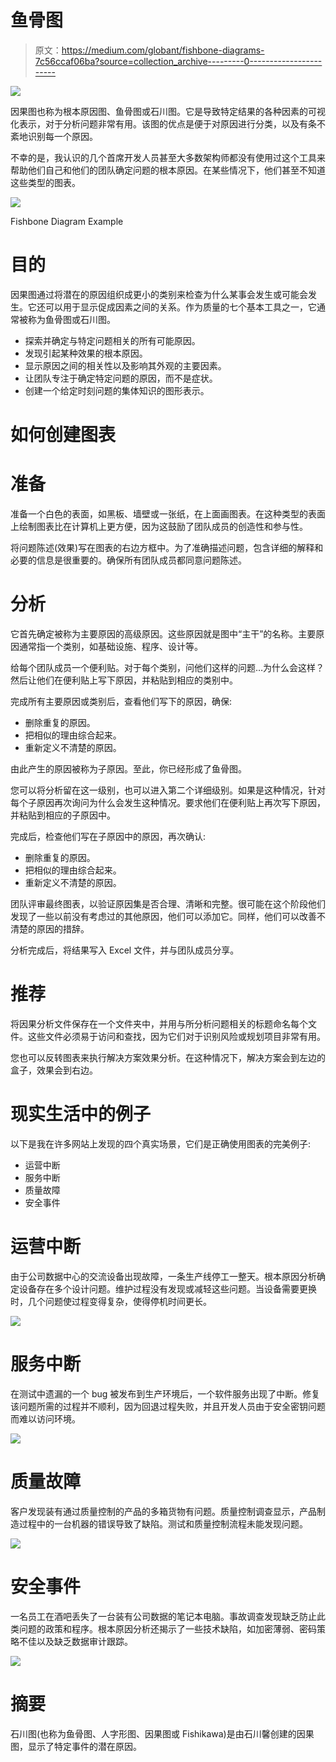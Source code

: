 # 鱼骨图

> 原文：<https://medium.com/globant/fishbone-diagrams-7c56ccaf06ba?source=collection_archive---------0----------------------->

![](img/335393711460f053f88321f830b97783.png)

因果图也称为根本原因图、鱼骨图或石川图。它是导致特定结果的各种因素的可视化表示，对于分析问题非常有用。该图的优点是便于对原因进行分类，以及有条不紊地识别每一个原因。

不幸的是，我认识的几个首席开发人员甚至大多数架构师都没有使用过这个工具来帮助他们自己和他们的团队确定问题的根本原因。在某些情况下，他们甚至不知道这些类型的图表。

![](img/7a0e6475fae82140ea50bc93da6ef936.png)

Fishbone Diagram Example

# 目的

因果图通过将潜在的原因组织成更小的类别来检查为什么某事会发生或可能会发生。它还可以用于显示促成因素之间的关系。作为质量的七个基本工具之一，它通常被称为鱼骨图或石川图。

*   探索并确定与特定问题相关的所有可能原因。
*   发现引起某种效果的根本原因。
*   显示原因之间的相关性以及影响其外观的主要因素。
*   让团队专注于确定特定问题的原因，而不是症状。
*   创建一个给定时刻问题的集体知识的图形表示。

# 如何创建图表

# 准备

准备一个白色的表面，如黑板、墙壁或一张纸，在上面画图表。在这种类型的表面上绘制图表比在计算机上更方便，因为这鼓励了团队成员的创造性和参与性。

将问题陈述(效果)写在图表的右边方框中。为了准确描述问题，包含详细的解释和必要的信息是很重要的。确保所有团队成员都同意问题陈述。

# 分析

它首先确定被称为主要原因的高级原因。这些原因就是图中“主干”的名称。主要原因通常指一个类别，如基础设施、程序、设计等。

给每个团队成员一个便利贴。对于每个类别，问他们这样的问题…为什么会这样？然后让他们在便利贴上写下原因，并粘贴到相应的类别中。

完成所有主要原因或类别后，查看他们写下的原因，确保:

*   删除重复的原因。
*   把相似的理由综合起来。
*   重新定义不清楚的原因。

由此产生的原因被称为子原因。至此，你已经形成了鱼骨图。

您可以将分析留在这一级别，也可以进入第二个详细级别。如果是这种情况，针对每个子原因再次询问为什么会发生这种情况。要求他们在便利贴上再次写下原因，并粘贴到相应的子原因中。

完成后，检查他们写在子原因中的原因，再次确认:

*   删除重复的原因。
*   把相似的理由综合起来。
*   重新定义不清楚的原因。

团队评审最终图表，以验证原因集是否合理、清晰和完整。很可能在这个阶段他们发现了一些以前没有考虑过的其他原因，他们可以添加它。同样，他们可以改善不清楚的原因的措辞。

分析完成后，将结果写入 Excel 文件，并与团队成员分享。

# 推荐

将因果分析文件保存在一个文件夹中，并用与所分析问题相关的标题命名每个文件。这些文件必须易于访问和查找，因为它们对于识别风险或规划项目非常有用。

您也可以反转图表来执行解决方案效果分析。在这种情况下，解决方案会到左边的盒子，效果会到右边。

# 现实生活中的例子

以下是我在许多网站上发现的四个真实场景，它们是正确使用图表的完美例子:

*   运营中断
*   服务中断
*   质量故障
*   安全事件

# 运营中断

由于公司数据中心的交流设备出现故障，一条生产线停工一整天。根本原因分析确定设备存在多个设计问题。维护过程没有发现或减轻这些问题。当设备需要更换时，几个问题使过程变得复杂，使得停机时间更长。

![](img/d9882e5e786ef475c7569695a4394752.png)

# 服务中断

在测试中遗漏的一个 bug 被发布到生产环境后，一个软件服务出现了中断。修复该问题所需的过程并不顺利，因为回退过程失败，并且开发人员由于安全密钥问题而难以访问环境。

![](img/14dfbea12aa0931cc40ed76fdb90579e.png)

# 质量故障

客户发现装有通过质量控制的产品的多箱货物有问题。质量控制调查显示，产品制造过程中的一台机器的错误导致了缺陷。测试和质量控制流程未能发现问题。

![](img/734e6a696a79f6cb34012a70dca1b6f8.png)

# 安全事件

一名员工在酒吧丢失了一台装有公司数据的笔记本电脑。事故调查发现缺乏防止此类问题的政策和程序。根本原因分析还揭示了一些技术缺陷，如加密薄弱、密码策略不佳以及缺乏数据审计跟踪。

![](img/ceeeaa9fc8111861ec9a40426c8103bf.png)

# 摘要

石川图(也称为鱼骨图、人字形图、因果图或 Fishikawa)是由石川馨创建的因果图，显示了特定事件的潜在原因。